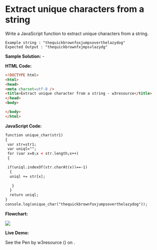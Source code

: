 # Extract unique characters from a string

Write a JavaScript function to extract unique characters from a string.

```
Example string : "thequickbrownfoxjumpsoverthelazydog"
Expected Output : "thequickbrownfxjmpsvlazydg"
```

**Sample Solution:** -

**HTML Code:**

```html
<!DOCTYPE html>
<html>
<head>
<meta charset=utf-8 />
<title>Extract unique character from a string - w3resource</title>
</head>
<body>

</body>
</html>

```

**JavaScript Code:**

```html
function unique_char(str1)
{
 var str=str1;
 var uniql="";
 for (var x=0;x < str.length;x++)
 {

 if(uniql.indexOf(str.charAt(x))==-1)
  {
  uniql += str[x];  
  
   }
  }
  return uniql;  
}  
console.log(unique_char("thequickbrownfoxjumpsoverthelazydog"));

```

**Flowchart:**

![](https://www.w3resource.com/w3r_images/javascript-function-exercise-16.png)

**Live Demo:**

<section class="expand-codepen"><p data-height="380" data-theme-id="0" data-slug-hash="MEvqeB" data-default-tab="js,result" data-user="w3resource" data-embed-version="2" data-pen-title="JavaScript - Extract unique characters from a string-function-ex- 16" data-editable="true" class="codepen">See the Pen by w3resource () on .</p><codepen></codepen></section>